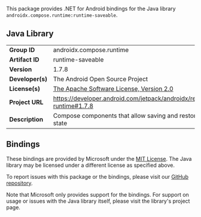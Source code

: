 This package provides .NET for Android bindings for the Java library `androidx.compose.runtime:runtime-saveable`.

## Java Library

| | |
|-|-|
| **Group ID** | androidx.compose.runtime |
| **Artifact ID** | runtime-saveable |
| **Version** | 1.7.8 |
| **Developer(s)** | The Android Open Source Project |
| **License(s)** | [The Apache Software License, Version 2.0](http://www.apache.org/licenses/LICENSE-2.0.txt) |
| **Project URL** | https://developer.android.com/jetpack/androidx/releases/compose-runtime#1.7.8 |
| **Description** | Compose components that allow saving and restoring the local ui state |

## Bindings

These bindings are provided by Microsoft under the [MIT License](https://opensource.org/licenses/MIT). The Java
library may be licensed under a different license as specified above.

To report issues with this package or the bindings, please visit our [GitHub repository](https://aka.ms/android-libraries).

Note that Microsoft only provides support for the bindings. For support on
usage or issues with the Java library itself, please visit the library's project page.
